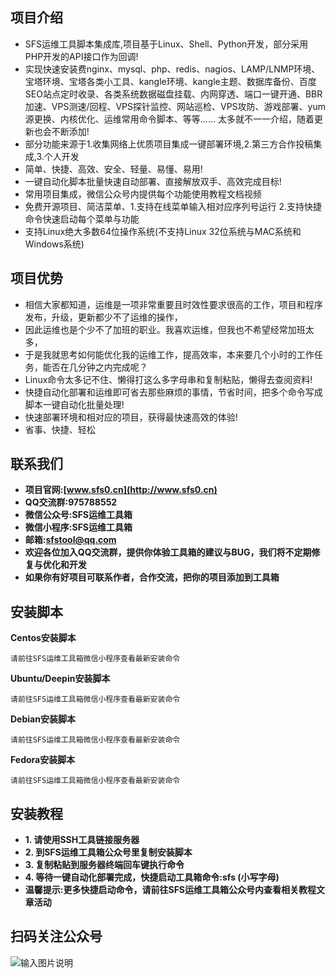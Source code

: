 ## **项目介绍**<br/>
- SFS运维工具脚本集成库,项目基于Linux、Shell、Python开发，部分采用PHP开发的API接口作为回调!
- 实现快速安装费nginx、mysql、php、redis、nagios、LAMP/LNMP环境、宝塔环境、宝塔各类小工具、kangle环境、kangle主题、数据库备份、百度SEO站点定时收录、各类系统数据磁盘挂载、内网穿透、端口一键开通、BBR加速、VPS测速/回程、VPS探针监控、网站巡检、VPS攻防、游戏部署、yum源更换、内核优化、运维常用命令脚本、等等…… 太多就不一一介绍，随着更新也会不断添加!
- 部分功能来源于1.收集网络上优质项目集成一键部署环境,2.第三方合作投稿集成,3.个人开发
- 简单、快捷、高效、安全、轻量、易懂、易用!
- 一键自动化脚本批量快速自动部署、直接解放双手、高效完成目标!
- 常用项目集成，微信公众号内提供每个功能使用教程文档视频
- 免费开源项目、简洁菜单、1.支持在线菜单输入相对应序列号运行 2.支持快捷命令快速启动每个菜单与功能
- 支持Linux绝大多数64位操作系统(不支持Linux 32位系统与MAC系统和Windows系统)

## **项目优势**<br/>
- 相信大家都知道，运维是一项非常重要且时效性要求很高的工作，项目和程序发布，升级，更新都少不了运维的操作，
- 因此运维也是个少不了加班的职业。我喜欢运维，但我也不希望经常加班太多，
- 于是我就思考如何能优化我的运维工作，提高效率，本来要几个小时的工作任务，能否在几分钟之内完成呢？
- Linux命令太多记不住、懒得打这么多字母串和复制粘贴，懒得去查阅资料!
- 快捷自动化部署和运维即可省去那些麻烦的事情，节省时间，把多个命令写成脚本一键自动化批量处理!
- 快速部署环境和相对应的项目，获得最快速高效的体验!
- 省事、快捷、轻松


## **联系我们**
- **项目官网:[www.sfs0.cn](http://www.sfs0.cn)** <br/>
- **QQ交流群:975788552** <br/>
- **微信公众号:SFS运维工具箱** <br/>
- **微信小程序:SFS运维工具箱** <br/>
- **邮箱:sfstool@qq.com** <br/>
- **欢迎各位加入QQ交流群，提供你体验工具箱的建议与BUG，我们将不定期修复与优化和开发** <br/>
- **如果你有好项目可联系作者，合作交流，把你的项目添加到工具箱** <br/>

## **安装脚本**
 
**Centos安装脚本** 
```
请前往SFS运维工具箱微信小程序查看最新安装命令

```


 **Ubuntu/Deepin安装脚本** <br/>
```
请前往SFS运维工具箱微信小程序查看最新安装命令

```


 **Debian安装脚本** <br/>
```
请前往SFS运维工具箱微信小程序查看最新安装命令

```

 **Fedora安装脚本** <br/>
```
请前往SFS运维工具箱微信小程序查看最新安装命令

```

## **安装教程**
- **1. 请使用SSH工具链接服务器** 
- **2. 到SFS运维工具箱公众号里复制安装脚本** 
- **3. 复制粘贴到服务器终端回车键执行命令** 
- **4. 等待一键自动化部署完成，快捷启动工具箱命令:sfs (小写字母)** 
- **温馨提示:更多快捷启动命令，请前往SFS运维工具箱公众号内查看相关教程文章活动**

## **扫码关注公众号**
![输入图片说明](https://github.com/SFStool/sfstool/blob/e7c8a0a08cc668cfc95ba9c8187301e3b4e707bf/29B162FB-FC72-43FD-8084-7079DEDA1C97.jpeg)
